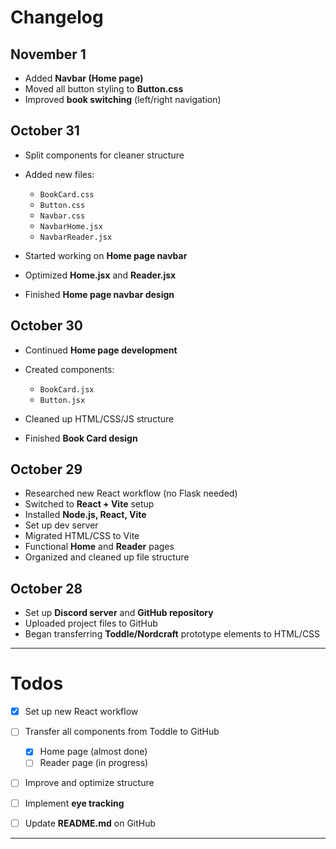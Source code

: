 # Changelog

## November 1

* Added **Navbar (Home page)**
* Moved all button styling to **Button.css**
* Improved **book switching** (left/right navigation)

## October 31

* Split components for cleaner structure
* Added new files:

  * `BookCard.css`
  * `Button.css`
  * `Navbar.css`
  * `NavbarHome.jsx`
  * `NavbarReader.jsx`
* Started working on **Home page navbar**
* Optimized **Home.jsx** and **Reader.jsx**
* Finished **Home page navbar design**

## October 30

* Continued **Home page development**
* Created components:

  * `BookCard.jsx`
  * `Button.jsx`
* Cleaned up HTML/CSS/JS structure
* Finished **Book Card design**

## October 29

* Researched new React workflow (no Flask needed)
* Switched to **React + Vite** setup
* Installed **Node.js, React, Vite**
* Set up dev server
* Migrated HTML/CSS to Vite
* Functional **Home** and **Reader** pages
* Organized and cleaned up file structure

## October 28

* Set up **Discord server** and **GitHub repository**
* Uploaded project files to GitHub
* Began transferring **Toddle/Nordcraft** prototype elements to HTML/CSS

---

# Todos

* [x] Set up new React workflow
* [ ] Transfer all components from Toddle to GitHub

  * [x] Home page (almost done)
  * [ ] Reader page (in progress)
* [ ] Improve and optimize structure
* [ ] Implement **eye tracking**
* [ ] Update **README.md** on GitHub

---


